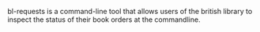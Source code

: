 bl-requests is a command-line tool that allows users of the british
library to inspect the status of their book orders at the commandline.

